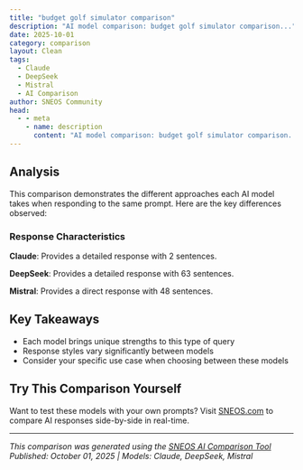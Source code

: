 ```yaml
---
title: "budget golf simulator comparison"
description: "AI model comparison: budget golf simulator comparison..."
date: 2025-10-01
category: comparison
layout: Clean
tags:
  - Claude
  - DeepSeek
  - Mistral
  - AI Comparison
author: SNEOS Community
head:
  - - meta
    - name: description
      content: "AI model comparison: budget golf simulator comparison..."
---
```


<ChatComparison
  title="budget golf simulator comparison"
  prompt="budget golf simulator comparison"
  :responses='{"Claude": "Here\u0027s a comparison of popular budget golf simulators (under $10,000):\n\n## **Entry-Level Options ($500-$2,500)**\n\n### **SkyTrak Launch Monitor \u002B Software**\n- **Price**: ~$2,000-$2,500 total\n- **Pros**: Accurate ball data, photometric technology, good course selection\n- **Cons**: Right-handed only, no club data, limited shot shape feedback\n- **Best for**: Beginners wanting accurate ball flight\n\n### **Garmin Approach R10**\n- **Price**: ~$600\n- **Pros**: Portable, radar-based, includes club data, works outdoors\n- **Cons**: Less accurate indoors, limited course options\n- **Best for**: Golfers wanting indoor/outdoor versatility\n\n## **Mid-Range Options ($3,000-$8,000)**\n\n### **FlightScope Mevo\u002B**\n- **Price**: ~$2,000 \u002B software/setup costs\n- **Pros**: Dual radar technology, excellent data accuracy, portable\n- **Cons**: Requires subscription for some features, setup can be tricky\n- **Best for**: Data-focused players\n\n### **Uneekor EYE MINI**\n- **Price**: ~$4,000-$5,000\n- **Pros**: Overhead camera system, excellent accuracy, club and ball data\n- **Cons**: Requires ceiling mount, more complex installation\n- **Best for**: Permanent home setups\n\n### **TruGolf Simulators (Vista/Mini)**\n- **Price**: ~$6,000-$8,000\n- **Pros**: Complete packages, good software, easier setup\n- **Cons**: Less accurate than premium options, limited upgrade path\n- **Best for**: Turn-key solution seekers\n\n## **Key Considerations**\n\n**Additional Costs to Factor In:**\n- Projector and screen ($1,000-$3,000)\n- Impact mat and turf ($200-$800)\n- Enclosure/netting ($500-$2,000)\n- Installation and setup\n\n**Space Requirements:**\n- Minimum: 10\u0027 wide \u00D7 10\u0027 deep \u00D7 9\u0027 high\n- Recommended: 12\u0027 wide \u00D7 15\u0027 deep \u00D7 10\u0027 high\n\n**Most Popular Budget Choice**: SkyTrak remains the most popular entry-level option due to its balance of accuracy and cost.\n\nWould you like me to elaborate on any specific simulator or aspect of the setup?", "DeepSeek": "Of course! Comparing golf simulators on a budget is a fantastic way to bring the game home without breaking the bank. The \u0022budget\u0022 category has exploded with great options, but it\u0027s crucial to understand the trade-offs.\n\nHere is a comprehensive comparison of the best budget golf simulators, broken down by category.\n\n### Key Factors to Consider on a Budget\n\nBefore we dive in, understand what you\u0027re prioritizing:\n\n1. **Accuracy vs. Entertainment:** Some systems are incredibly accurate for serious practice (Mevo\u002B), while others are more fun-focused for parties (OptiShot 2).\n2. **Space Requirements:** You need enough room for your swing, the ball flight, and the projector/screen. Camera-based systems often need more space behind you.\n3. **Hidden Costs:** The biggest budget-killer! The launch monitor is just one part. Remember to budget for:\n * **Net/Enclosure \u0026 Hitting Mat:** ($200 - $1,000\u002B)\n * **Projector:** ($300 - $800)\n * **Software/Game Licenses:** (Often a subscription or one-time fee)\n * **PC/Tablet:** To run the software.\n4. **Indoor vs. Outdoor Use:** Radar-based systems (Mevo\u002B) work best outdoors or in very large indoor spaces. Camera-based (SkyTrak) and photometric (MLM2PRO) are better for standard garages.\n\n---\n\n### Comparison of Top Budget Golf Simulators\n\nI\u0027ve categorized them to help you find the best fit.\n\n#### Category 1: The \u0022Serious Practice\u0022 Starter Pack ($1,500 - $3,000)\n\nThese are for golfers who prioritize accurate ball data and realistic simulation.\n\n| Feature | **SkyTrak** | **FlightScope Mevo\u002B** | **Rapsodo MLM2PRO** |\n| :--- | :--- | :--- | :--- |\n| **Price Range** | $2,000 - $2,200 | $2,000 - $2,200 | **$700** (Plus $199/yr subscription) |\n| **Technology** | Photometric (High-Speed Camera) | Doppler Radar | Dual Optical Cameras \u0026 Radar |\n| **Key Data** | Ball Data: Speed, Launch, Spin, Carry. No club data. | Ball \u0026 Club Data: Path, Angle of Attack, Spin, etc. | Ball \u0026 Club Data, **Impact Vision** (video replay) |\n| **Best For** | **Garage/Indoor** use with limited space. | **Outdoor** use or **large indoor** spaces (20\u002B ft). | Golfers wanting **video feedback** and portability. |\n| **Software** | **Game Improvement Plan ($100/yr):** Includes WGT. **Play \u0026 Improve Plan ($250/yr):** Includes E6 Connect. | **FS Golf App (Free):** Basic range. **Pro Package ($999/yr):** Adds 3rd party sim software. | **Rapsodo App:** Requires **$199/yr** subscription for simulation. |\n| **Pros** | - Excellent accuracy for the price\u003Cbr\u003E- Great for indoor spaces\u003Cbr\u003E- Huge third-party software support | - True club data\u003Cbr\u003E- No subscription for basic use\u003Cbr\u003E- Fantastic for outdoor practice | - Incredible value for data \u0026 video\u003Cbr\u003E- Very portable\u003Cbr\u003E- No stickers on clubs |\n| **Cons** | - No club data\u003Cbr\u003E- Occasional \u0022no-reads\u0022\u003Cbr\u003E- Requires subscription for sim | - Needs significant space (8ft behind, 10ft\u002B in front)\u003Cbr\u003E- Pro Package is expensive | - **Subscription is mandatory** for simulation\u003Cbr\u003E- Newer to market, more bugs |\n\n**Verdict for Category 1:**\n* **SkyTrak:** The indoor king. The most trusted and reliable indoor option in this price bracket.\n* **Mevo\u002B:** The data king. If you have the space and want club data, it\u0027s unbeatable.\n* **MLM2PRO:** The value disruptor. If you\u0027re okay with the subscription, the data and video combo is unparalleled at its price.\n\n---\n\n#### Category 2: The \u0022Fun \u0026 Games\u0022 Party Starters ($300 - $1,000)\n\nThese are perfect for entertainment, family fun, and casual winter swings. Don\u0027t expect tour-level accuracy.\n\n| Feature | **OptiShot 2** | **Garmin Approach R10** |\n| :--- | :--- | :--- |\n| **Price Range** | **~$400** | **$600** |\n| **Technology** | Infrared Sensors | Doppler Radar |\n| **Key Data** | Clubhead Speed, Face Angle, Path | Estimated Ball Flight (Speed, Launch, Direction, Spin) |\n| **Best For** | **Beginners \u0026 Family Fun.** Great for a game night. | **Casual golfers** wanting a more \u0022realistic\u0022 ball flight than OptiShot. |\n| **Software** | Includes its own software with 15\u002B courses. | **Garmin App (Free):** Basic range. **Home Tee Hero** game. Limited E6 Connect included. |\n| **Pros** | - Very affordable\u003Cbr\u003E- Easy to set up\u003Cbr\u003E- Huge library of third-party courses | - More realistic than OptiShot\u003Cbr\u003E- Portable and easy to use\u003Cbr\u003E- Good battery life |\n| **Cons** | - **NOT a launch monitor.** Measures club, not ball.\u003Cbr\u003E- Requires special club stickers\u003Cbr\u003E- Accuracy is low | - Ball flight is **calculated**, not directly measured.\u003Cbr\u003E- Less accurate than Category 1\u003Cbr\u003E- Needs 8ft of ball flight |\n\n**Verdict for Category 2:**\n* **OptiShot 2:** Purely for fun. Think of it as a sophisticated video game.\n* **Garmin R10:** The best \u0022step-up\u0022 from OptiShot. It gives you a believable ball flight for a great price, perfect for casual sim play.\n\n---\n\n### Quick Comparison Table\n\n| Model | Price (Unit Only) | Tech | Best For | Critical Need |\n| :--- | :--- | :--- | :--- | :--- |\n| **Rapsodo MLM2PRO** | ~$700 | Camera \u002B Radar | Value \u0026 Video Feedback | **$199/yr Subscription** |\n| **Garmin R10** | ~$600 | Radar | Casual/Portable Sim | 8\u002B ft of ball flight |\n| **SkyTrak** | ~$2,000 | Photometric | Serious Indoor Practice | Hitting Net \u0026 Mat |\n| **FlightScope Mevo\u002B** | ~$2,000 | Radar | Serious Data (with space) | **Lots of Space** (20ft\u002B) |\n| **OptiShot 2** | ~$400 | Infrared | Party \u0026 Family Fun | Realistic Expectations |\n\n---\n\n### Putting It All Together: Sample Budget Setups\n\n**The \u0022Ultra-Budget\u0022 Fun Setup (~$1,000)**\n* **Launch Monitor:** Garmin R10 ($600) or OptiShot 2 ($400)\n* **Net:** Spornia SPG-7 or GoSports Net (~$200)\n* **Mat:** GoSports 4x5 Turf Mat (~$150)\n* **Total:** ~$950 - $1,000\n* **Use with:** iPad or existing laptop.\n\n**The \u0022Serious Golfer\u0022 Starter Setup (~$3,500)**\n* **Launch Monitor:** SkyTrak ($2,000) or Mevo\u002B ($2,000) *if you have the space*\n* **Net/Enclosure:** The Net Return Pro Series (~$1,000) or a DIY enclosure (~$400)\n* **Mat:** FiberBuilt Flight Deck or Country Club Elite (~$300 - $500)\n* **Software:** SkyTrak Play \u0026 Improve Plan ($250/yr) or Mevo\u002B Pro Package ($999/yr)\n* **Total:** ~$3,300 - $3,500 (before PC/Projector)\n* **This is a professional-grade practice station.**\n\n### Final Recommendation\n\n* **For the absolute best value and data today:** The **Rapsodo MLM2PRO** is hard to beat, *if* you accept the mandatory subscription.\n* **For the most reliable and accurate indoor simulator:** The **SkyTrak** is the proven workhorse.\n* **For the golfer with a large garage or who practices outdoors:** The **FlightScope Mevo\u002B** provides the best data.\n* **For pure entertainment on a tight budget:** The **Garmin R10** offers the best balance of fun and believable ball flight.\n\n**Your next step:** Go to YouTube and search for reviews and \u0022dogfight\u0022 comparisons between your top 2 choices (e.g., \u0022SkyTrak vs MLM2PRO\u0022) to see them in action. This will solidify your decision.", "Mistral": "Creating a budget golf simulator can be a fun and cost-effective way to practice your golf skills at home. Here are some key components and comparisons to help you build a budget-friendly setup:\n\n### 1. Launch Monitor\n**Options:**\n- **SkyTrak**: One of the most popular and affordable launch monitors. It provides accurate data on ball speed, launch angle, backspin, side spin, and side angle.\n- **Rapsodo Mobile Launch Monitor (MLM)**: A more budget-friendly option that uses your smartphone\u0027s camera to track ball flight. It provides data on distance, ball speed, launch angle, and more.\n- **FlightScope Mevo**: Another affordable option that uses Doppler radar technology to track ball flight. It provides data on carry distance, club head speed, ball speed, smash factor, vertical launch angle, spin, apex height, and flight time.\n\n**Comparison:**\n- **Accuracy**: SkyTrak is generally considered more accurate than Rapsodo MLM and FlightScope Mevo.\n- **Ease of Use**: Rapsodo MLM is very user-friendly and portable, making it a great option for outdoor use as well.\n- **Price**: Rapsodo MLM is the most budget-friendly, followed by FlightScope Mevo, and then SkyTrak.\n\n### 2. Golf Mat\n**Options:**\n- **Fiberbuilt**: High-quality mats that are durable and provide a realistic feel.\n- **TruGolf**: Offers a variety of mats at different price points, suitable for different budgets.\n- **Real Feel Golf Mats**: Known for their durability and realistic turf feel.\n\n**Comparison:**\n- **Durability**: Fiberbuilt and Real Feel Golf Mats are known for their durability.\n- **Price**: TruGolf mats are generally more affordable, making them a good budget option.\n\n### 3. Projector and Screen\n**Options:**\n- **Epson Home Cinema 2250**: A budget-friendly projector with good brightness and resolution.\n- **Carl\u0027s Place DIY Golf Simulator Screen**: A cost-effective option for a golf simulator screen.\n- **Optoma HD146X**: Another affordable projector with good performance.\n\n**Comparison:**\n- **Brightness**: Epson Home Cinema 2250 has better brightness, making it suitable for brighter rooms.\n- **Price**: Optoma HD146X is generally more affordable.\n- **Screen**: Carl\u0027s Place DIY screen is a budget-friendly option that provides good quality.\n\n### 4. Software\n**Options:**\n- **The Golf Club (TGC)**: A popular golf simulation software that works well with SkyTrak and other launch monitors.\n- **E6 Connect**: Another popular option that offers a variety of courses and game modes.\n- **World Golf Tour (WGT)**: A free-to-play option that can be used with Rapsodo MLM.\n\n**Comparison:**\n- **Cost**: WGT is free to play, making it the most budget-friendly.\n- **Features**: TGC and E6 Connect offer more features and courses, but come at a higher cost.\n\n### 5. Enclosure\n**Options:**\n- **Carl\u0027s Place DIY Enclosure**: A cost-effective option for building your own enclosure.\n- **Net Return Pro Series**: A more premium option that includes a net, side barriers, and a screen.\n\n**Comparison:**\n- **Cost**: Carl\u0027s Place DIY Enclosure is more budget-friendly.\n- **Quality**: Net Return Pro Series offers better quality and durability.\n\n### 6. Accessories\n**Options:**\n- **Side Barriers**: To prevent balls from hitting walls or other objects.\n- **Floor Protection**: To protect your floor from damage.\n- **Ceiling Protection**: To prevent balls from hitting the ceiling.\n\n**Comparison:**\n- **Cost**: DIY options are generally more affordable.\n- **Quality**: Premade options from brands like Net Return offer better quality and durability.\n\n### Summary\n- **Launch Monitor**: Rapsodo MLM for budget, SkyTrak for accuracy.\n- **Golf Mat**: TruGolf for budget, Fiberbuilt for durability.\n- **Projector and Screen**: Optoma HD146X and Carl\u0027s Place DIY screen for budget.\n- **Software**: WGT for budget, TGC or E6 Connect for features.\n- **Enclosure**: Carl\u0027s Place DIY Enclosure for budget, Net Return Pro Series for quality.\n- **Accessories**: DIY options for budget, premade options for quality.\n\nBy carefully selecting each component, you can build a budget golf simulator that meets your needs without breaking the bank."}' 
  published-date="18:08"
/>

## Analysis

This comparison demonstrates the different approaches each AI model takes when responding to the same prompt. Here are the key differences observed:

### Response Characteristics

**Claude**: Provides a detailed response with 2 sentences. 

**DeepSeek**: Provides a detailed response with 63 sentences. 

**Mistral**: Provides a direct response with 48 sentences. 

## Key Takeaways

- Each model brings unique strengths to this type of query
- Response styles vary significantly between models
- Consider your specific use case when choosing between these models

## Try This Comparison Yourself

Want to test these models with your own prompts? Visit [SNEOS.com](https://sneos.com) to compare AI responses side-by-side in real-time.

---

*This comparison was generated using the [SNEOS AI Comparison Tool](https://sneos.com)*
*Published: October 01, 2025 | Models: Claude, DeepSeek, Mistral*
